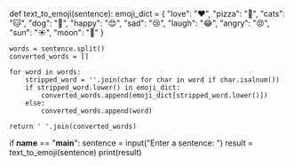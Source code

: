 def text_to_emoji(sentence):
    emoji_dict = {
        "love": "❤",
        "pizza": "🍕",
        "cats": "🐱",
        "dog": "🐶",
        "happy": "😊",
        "sad": "😢",
        "laugh": "😂",
        "angry": "😠",
        "sun": "☀️",
        "moon": "🌙"
    }

    words = sentence.split()
    converted_words = []

    for word in words:
        stripped_word = ''.join(char for char in word if char.isalnum())
        if stripped_word.lower() in emoji_dict:
            converted_words.append(emoji_dict[stripped_word.lower()])
        else:
            converted_words.append(word)

    return ' '.join(converted_words)

if __name__ == "__main__":
    sentence = input("Enter a sentence: ")
    result = text_to_emoji(sentence)
    print(result)

